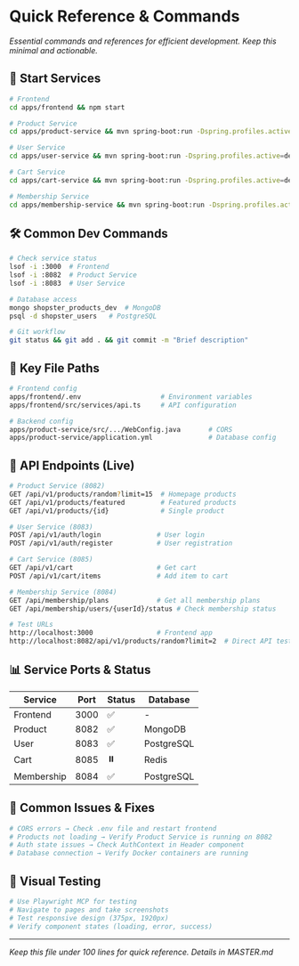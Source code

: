 # Quick Reference & Commands

*Essential commands and references for efficient development. Keep this minimal and actionable.*

## 🚀 Start Services
```bash
# Frontend
cd apps/frontend && npm start

# Product Service
cd apps/product-service && mvn spring-boot:run -Dspring.profiles.active=dev

# User Service  
cd apps/user-service && mvn spring-boot:run -Dspring.profiles.active=dev

# Cart Service
cd apps/cart-service && mvn spring-boot:run -Dspring.profiles.active=dev

# Membership Service
cd apps/membership-service && mvn spring-boot:run -Dspring.profiles.active=dev
```

## 🛠 Common Dev Commands
```bash
# Check service status
lsof -i :3000  # Frontend
lsof -i :8082  # Product Service
lsof -i :8083  # User Service

# Database access
mongo shopster_products_dev  # MongoDB
psql -d shopster_users   # PostgreSQL

# Git workflow
git status && git add . && git commit -m "Brief description"
```

## 🔧 Key File Paths
```bash
# Frontend config
apps/frontend/.env                    # Environment variables
apps/frontend/src/services/api.ts     # API configuration

# Backend config  
apps/product-service/src/.../WebConfig.java       # CORS
apps/product-service/application.yml              # Database config
```

## 🎯 API Endpoints (Live)
```bash
# Product Service (8082)
GET /api/v1/products/random?limit=15  # Homepage products
GET /api/v1/products/featured         # Featured products
GET /api/v1/products/{id}             # Single product

# User Service (8083)  
POST /api/v1/auth/login              # User login
POST /api/v1/auth/register           # User registration

# Cart Service (8085)
GET /api/v1/cart                     # Get cart
POST /api/v1/cart/items              # Add item to cart

# Membership Service (8084)
GET /api/membership/plans            # Get all membership plans
GET /api/membership/users/{userId}/status # Check membership status

# Test URLs
http://localhost:3000                # Frontend app
http://localhost:8082/api/v1/products/random?limit=2  # Direct API test
```

## 📊 Service Ports & Status
| Service | Port | Status | Database |
|---------|------|--------|----------|
| Frontend | 3000 | ✅ | - |
| Product | 8082 | ✅ | MongoDB |
| User | 8083 | ✅ | PostgreSQL |
| Cart | 8085 | ⏸️ | Redis |
| Membership | 8084 | ✅ | PostgreSQL |

## 🚨 Common Issues & Fixes
```bash
# CORS errors → Check .env file and restart frontend
# Products not loading → Verify Product Service is running on 8082
# Auth state issues → Check AuthContext in Header component
# Database connection → Verify Docker containers are running
```

## 📱 Visual Testing
```bash
# Use Playwright MCP for testing
# Navigate to pages and take screenshots
# Test responsive design (375px, 1920px)
# Verify component states (loading, error, success)
```

---
*Keep this file under 100 lines for quick reference. Details in MASTER.md*
